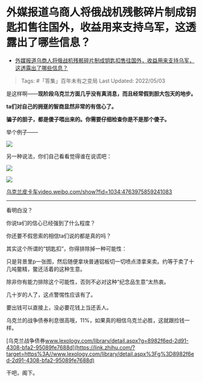 # 外媒报道乌商人将俄战机残骸碎片制成钥匙扣售往国外，收益用来支持乌军，这透露出了哪些信息？

- [外媒报道乌商人将俄战机残骸碎片制成钥匙扣售往国外，收益用来支持乌军，这透露出了哪些信息？](https://www.zhihu.com/question/530922446/answer/2467933225)

>Tags: #「答集」百年未有之变局 
>Last Updated: 2022/05/03

是这样啊——**现阶段乌克兰方面几乎没有真消息，而且经常假到胆大包天的地步。**

**ta们对自己的拥趸的智商显然非常的有信心了。**

**骗子的胆子，都是傻子喂出来的。你需要仔细检查你是不是那个傻子。**

  

举个例子——

![](https://pic1.zhimg.com/80/v2-d34f883ad14bc00b4acc737531e6efa5_1440w.jpg?source=c8b7c179)

  

另一种说法，你们自己看看觉得谁在说谎吧：

![](https://pic1.zhimg.com/80/v2-1cd0d41b9351ce8b74cf7e750ac7f5ac_1440w.jpg?source=c8b7c179)

  

![](https://pica.zhimg.com/80/v2-2426113c666e729b2c119a571fadc577_1440w.jpg?source=c8b7c179)

  

[乌克兰皮卡车​video.weibo.com/show?fid=1034:4763975859241083](https://link.zhihu.com/?target=https%3A//video.weibo.com/show%3Ffid%3D1034%3A4763975859241083)

  

---

看明白没？

你说ta们的信心已经强到了什么程度？

你还要不假思索的相信ta们说的都是真的吗？

  

其实这个所谓的“钥匙扣”，你得排除掉一种可能性：

只是背景里p一张图，然后随便拿块普通铝板切一切喷点漆拿来卖。约等于卖了十几吨鳖精，鳖还活着的这种生意。

除非你有能力排除这个可能性，否则不必对这种“纪念品生意”太热衷。

几十岁的人了，这点警惕性应该有了。

要出钱可以直接上，没必要花钱上当还丢人。

乌克兰的战争债券利息很高哦，11%，如果真的相信乌克兰必胜，这就跟捡钱一样。

[乌克兰战争债券​www.lexology.com/library/detail.aspx?g=8982f6ed-2d91-4308-bfa2-95089fe7688d](https://link.zhihu.com/?target=https%3A//www.lexology.com/library/detail.aspx%3Fg%3D8982f6ed-2d91-4308-bfa2-95089fe7688d)

干吧，阁下。


